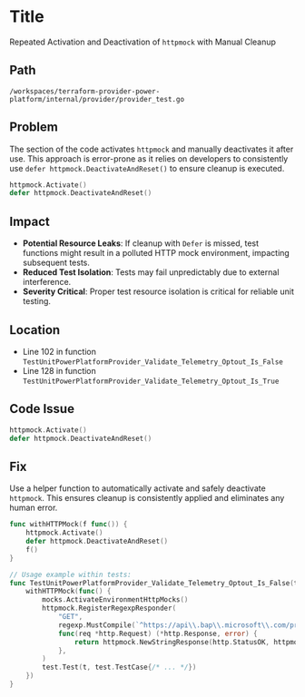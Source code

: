 # Title

Repeated Activation and Deactivation of `httpmock` with Manual Cleanup

## Path

`/workspaces/terraform-provider-power-platform/internal/provider/provider_test.go`

## Problem

The section of the code activates `httpmock` and manually deactivates it after use. This approach is error-prone as it relies on developers to consistently use `defer httpmock.DeactivateAndReset()` to ensure cleanup is executed.

```go
httpmock.Activate()
defer httpmock.DeactivateAndReset()
```

## Impact

- **Potential Resource Leaks**: If cleanup with `Defer` is missed, test functions might result in a polluted HTTP mock environment, impacting subsequent tests.
- **Reduced Test Isolation**: Tests may fail unpredictably due to external interference.
- **Severity Critical**: Proper test resource isolation is critical for reliable unit testing.

## Location

- Line 102 in function `TestUnitPowerPlatformProvider_Validate_Telemetry_Optout_Is_False`
- Line 128 in function `TestUnitPowerPlatformProvider_Validate_Telemetry_Optout_Is_True`

## Code Issue

```go
httpmock.Activate()
defer httpmock.DeactivateAndReset()
```

## Fix

Use a helper function to automatically activate and safely deactivate `httpmock`. This ensures cleanup is consistently applied and eliminates any human error.

```go
func withHTTPMock(f func()) {
    httpmock.Activate()
    defer httpmock.DeactivateAndReset()
    f()
}

// Usage example within tests:
func TestUnitPowerPlatformProvider_Validate_Telemetry_Optout_Is_False(t *testing.T) {
    withHTTPMock(func() {
        mocks.ActivateEnvironmentHttpMocks()
        httpmock.RegisterRegexpResponder(
            "GET",
            regexp.MustCompile(`^https://api\\.bap\\.microsoft\\.com/providers/Microsoft\\.BusinessAppPlatform/scopes/admin/environments.*api-version=2023-06-01$`),
            func(req *http.Request) (*http.Response, error) {
                return httpmock.NewStringResponse(http.StatusOK, httpmock.File("../services/environment/tests/datasource/Validate_Read/get_environments.json").String()), nil
            },
        )
        test.Test(t, test.TestCase{/* ... */})
    })
}
```